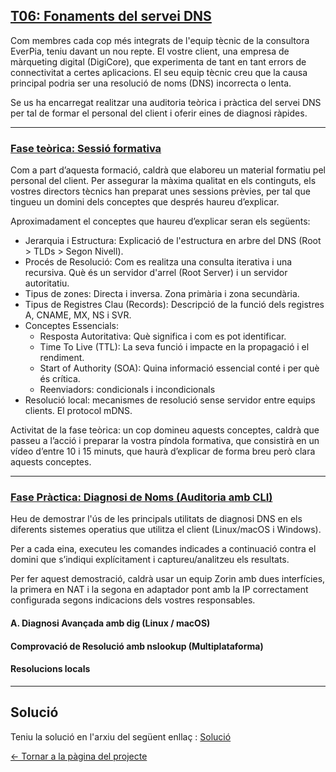 ## [T06: Fonaments del servei DNS](..)

Com membres cada cop més integrats de l'equip tècnic de la consultora EverPia, teniu davant un nou repte. El vostre client, una empresa de màrqueting digital (DigiCore), que experimenta de tant en tant errors de connectivitat a certes aplicacions. El seu equip tècnic creu que la causa principal podria ser una resolució de noms (DNS) incorrecta o lenta.

Se us ha encarregat realitzar una auditoria teòrica i pràctica del servei DNS per tal de formar el personal del client i oferir eines de diagnosi ràpides.

--- 

### [Fase teòrica: Sessió formativa](./fase1.md)
Com a part d’aquesta formació, caldrà que elaboreu un material formatiu pel personal del client. Per assegurar la màxima qualitat en els continguts, els vostres directors tècnics han preparat unes sessions prèvies, per tal que tingueu un domini dels conceptes que després haureu d’explicar.

Aproximadament el conceptes que haureu d’explicar seran els següents:

- Jerarquia i Estructura: Explicació de l'estructura en arbre del DNS (Root > TLDs > Segon Nivell).
- Procés de Resolució: Com es realitza una consulta iterativa i una recursiva. Què és un servidor d'arrel (Root Server) i un servidor autoritatiu.
- Tipus de zones: Directa i inversa. Zona primària i zona secundària.
- Tipus de Registres Clau (Records): Descripció de la funció dels registres A, CNAME, MX, NS i SVR.
- Conceptes Essencials:
  - Resposta Autoritativa: Què significa i com es pot identificar.
  - Time To Live (TTL): La seva funció i impacte en la propagació i el rendiment.
  - Start of Authority (SOA): Quina informació essencial conté i per què és crítica.
  - Reenviadors: condicionals i incondicionals
- Resolució local: mecanismes de resolució sense servidor entre equips clients. El protocol mDNS.

Activitat de la fase teòrica: un cop domineu aquests conceptes, caldrà que passeu a l’acció i preparar la vostra píndola formativa, que consistirà en un vídeo d’entre 10 i 15 minuts, que haurà d’explicar de forma breu però clara aquests conceptes.

---

### [Fase Pràctica: Diagnosi de Noms (Auditoria amb CLI)](./fase2.md)

Heu de demostrar l'ús de les principals utilitats de diagnosi DNS en els diferents sistemes operatius que utilitza el client (Linux/macOS i Windows).

Per a cada eina, executeu les comandes indicades a continuació contra el domini que s’indiqui explícitament i captureu/analitzeu els resultats.

Per fer aquest demostració, caldrà usar un equip Zorin amb dues interfícies, la primera en NAT i la segona en adaptador pont amb la IP correctament configurada segons indicacions dels vostres responsables.

#### A. Diagnosi Avançada amb dig (Linux / macOS)

#### Comprovació de Resolució amb nslookup (Multiplataforma)

#### Resolucions locals

---

## Solució

Teniu la solució en l'arxiu del següent enllaç : [Solució](solucio.md)
  
[← Tornar a la pàgina del projecte](../README.md)
